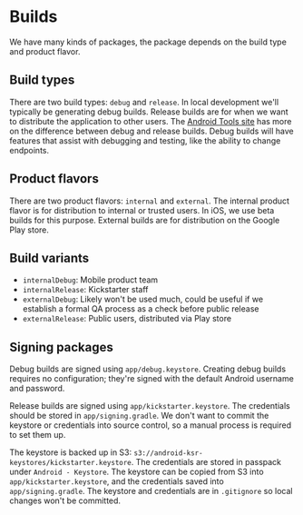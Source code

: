 # Builds

We have many kinds of packages, the package depends on the build type and product
flavor.

## Build types

There are two build types: `debug` and `release`. In local development we'll
typically be generating debug builds. Release builds are for when we want to
distribute the application to other users. The [Android Tools
site](http://tools.android.com/tech-docs/new-build-system/user-guide#TOC-Build-Types)
has more on the difference between debug and release builds. Debug builds will
have features that assist with debugging and testing, like the ability to change
endpoints.


## Product flavors

There are two product flavors: `internal` and `external`. The internal product
flavor is for distribution to internal or trusted users. In iOS, we use beta
builds for this purpose. External builds are for distribution on the Google Play
store.

## Build variants

* `internalDebug`: Mobile product team
* `internalRelease`: Kickstarter staff
* `externalDebug`: Likely won't be used much, could be useful if we establish
  a formal QA process as a check before public release
* `externalRelease`: Public users, distributed via Play store

## Signing packages

Debug builds are signed using `app/debug.keystore`. Creating debug builds
requires no configuration; they're signed with the default Android username and
password.

Release builds are signed using `app/kickstarter.keystore`. The credentials
should be stored in `app/signing.gradle`. We don't want to commit the keystore
or credentials into source control, so a manual process is required to set them
up.

The keystore is backed up in S3:
`s3://android-ksr-keystores/kickstarter.keystore`. The credentials are stored
in passpack under `Android - Keystore`. The keystore can be copied from
S3 into `app/kickstarter.keystore`, and the credentials saved into `app/signing.gradle`.
The keystore and credentials are in `.gitignore` so local changes won't be committed.
